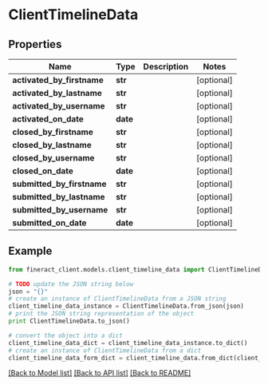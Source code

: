 # ClientTimelineData


## Properties

Name | Type | Description | Notes
------------ | ------------- | ------------- | -------------
**activated_by_firstname** | **str** |  | [optional] 
**activated_by_lastname** | **str** |  | [optional] 
**activated_by_username** | **str** |  | [optional] 
**activated_on_date** | **date** |  | [optional] 
**closed_by_firstname** | **str** |  | [optional] 
**closed_by_lastname** | **str** |  | [optional] 
**closed_by_username** | **str** |  | [optional] 
**closed_on_date** | **date** |  | [optional] 
**submitted_by_firstname** | **str** |  | [optional] 
**submitted_by_lastname** | **str** |  | [optional] 
**submitted_by_username** | **str** |  | [optional] 
**submitted_on_date** | **date** |  | [optional] 

## Example

```python
from fineract_client.models.client_timeline_data import ClientTimelineData

# TODO update the JSON string below
json = "{}"
# create an instance of ClientTimelineData from a JSON string
client_timeline_data_instance = ClientTimelineData.from_json(json)
# print the JSON string representation of the object
print ClientTimelineData.to_json()

# convert the object into a dict
client_timeline_data_dict = client_timeline_data_instance.to_dict()
# create an instance of ClientTimelineData from a dict
client_timeline_data_form_dict = client_timeline_data.from_dict(client_timeline_data_dict)
```
[[Back to Model list]](../README.md#documentation-for-models) [[Back to API list]](../README.md#documentation-for-api-endpoints) [[Back to README]](../README.md)


